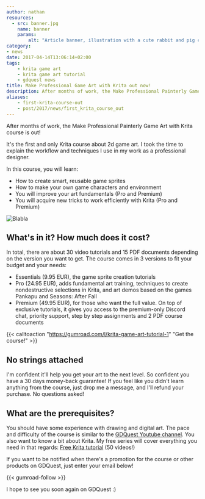 ```yaml
---
author: nathan
resources: 
  - src: banner.jpg
    name: banner
    params:
        alt: "Article banner, illustration with a cute rabbit and pig character in front of a forest"
category:
- news
date: 2017-04-14T13:06:14+02:00
tags:
    - krita game art
    - krita game art tutorial
    - gdquest news
title: Make Professional Game Art with Krita out now!
description: After months of work, the Make Professional Painterly Game Art with Krita course is out! It's the first and only Krita course about 2d game art.
aliases:
    - first-krita-course-out
    - post/2017/news/first_krita_course_out
---
```


After months of work, the Make Professional Painterly Game Art with Krita course is out!

It's the first and only Krita course about 2d game art. I took the time to explain the workflow and techniques I use in my work as a professional designer.

In this course, you will learn:

- How to create smart, reusable game sprites
- How to make your own game characters and environment
- You will improve your art fundamentals (Pro and Premium)
- You will acquire new tricks to work efficiently with Krita (Pro and Premium)

![Blabla](/img/product/krita/painterly-game-art/demo.jpg)

## What's in it? How much does it cost?

In total, there are about 30 video tutorials and 15 PDF documents depending on the version you want to get. The course comes in 3 versions to fit your budget and your needs: 

- Essentials (9.95 EUR), the game sprite creation tutorials
- Pro (24.95 EUR), adds fundamental art training, techniques to create nondestructive selections in Krita, and art demos based on the games Pankapu and Seasons: After Fall
- Premium (49.95 EUR), for those who want the full value. On top of exclusive tutorials, it gives you access to the premium-only Discord chat, priority support, step by step assignments and 2 PDF course documents

{{< calltoaction "https://gumroad.com/l/krita-game-art-tutorial-1" "Get the course!" >}}

## No strings attached

I'm confident it'll help you get your art to the next level. So confident you have a 30 days money-back guarantee! If you feel like you didn't learn anything from the course, just drop me a message, and I'll refund your purchase. No questions asked!

## What are the prerequisites?

You should have some experience with drawing and digital art. The pace and difficulty of the course is similar to the [GDQuest Youtube channel](http://youtube.com/c/gdquest).
You also want to know a bit about Krita. My free series will cover everything you need in that regards: [Free Krita tutorial](/tutorial/art/krita-tutorial-for-game-artists/) (50 videos!)

If you want to be notified when there's a promotion for the course or other products on GDQuest, just enter your email below!

{{< gumroad-follow >}}

I hope to see you soon again on GDQuest :)
